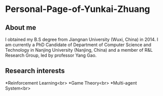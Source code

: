 # Personal-Page-of-Yunkai-Zhuang
## About me
I obtained my B.S degree from Jiangnan University (Wuxi, China) in 2014. I am currently a PhD Candidate of Department of Computer Science and Technology in Nanjing University (Nanjing, China) and a member of R&L Research Group, led by professor Yang Gao.
## Research interests
*Reinforcement Learning\<br>
*Game Theory\<br>
*Multi-agent System\<br>
